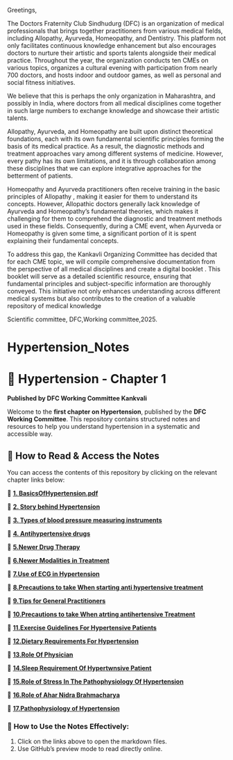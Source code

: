 Greetings,

The Doctors Fraternity Club Sindhudurg (DFC) is an organization of medical professionals that brings together practitioners from various medical fields, including Allopathy, Ayurveda, Homeopathy, and Dentistry. This platform not only facilitates continuous knowledge enhancement but also encourages doctors to nurture their artistic and sports talents alongside their medical practice. Throughout the year, the organization conducts ten CMEs on various topics, organizes a cultural evening with participation from nearly 700 doctors, and hosts indoor and outdoor games, as well as personal and social fitness initiatives. 

We believe that this is perhaps the only organization in Maharashtra, and possibly in India, where doctors from all medical disciplines come together in such large numbers to exchange knowledge and showcase their artistic talents.

Allopathy, Ayurveda, and Homeopathy are built upon distinct theoretical foundations, each with its own fundamental scientific principles forming the basis of its medical practice. As a result, the diagnostic methods and treatment approaches vary among different systems of medicine. However, every pathy has its own limitations, and it is through collaboration among these disciplines that we can explore integrative approaches for the betterment of patients.

Homeopathy and Ayurveda practitioners often receive training in the basic principles of Allopathy , making it easier for them to understand its concepts. However, Allopathic doctors generally lack knowledge of Ayurveda and Homeopathy’s fundamental theories, which makes it challenging for them to comprehend the diagnostic and treatment methods used in these fields. Consequently, during a CME event, when Ayurveda or Homeopathy is given some time, a significant portion of it is spent explaining their fundamental concepts.

To address this gap, the Kankavli Organizing Committee has decided that for each CME topic, we will compile comprehensive documentation from the perspective of all medical disciplines and create a digital booklet . This booklet will serve as a detailed scientific resource, ensuring that fundamental principles and subject-specific information are thoroughly conveyed. This initiative not only enhances understanding across different medical systems but also contributes to the creation of a valuable repository of medical knowledge 

Scientific committee,
DFC,Working committee,2025.

# Hypertension_Notes
# 📘 Hypertension - Chapter 1  
**Published by DFC Working Committee Kankvali**  

Welcome to the **first chapter on Hypertension**, published by the **DFC Working Committee**. This repository contains structured notes and resources to help you understand hypertension in a systematic and accessible way.  
  

## 📖 **How to Read & Access the Notes**  
You can access the contents of this repository by clicking on the relevant chapter links below:  

📂 **[1. BasicsOfHypertension.pdf](https://github.com/knkworkingcommittee/Hypertension_Notes/blob/main/1.%20BasicsOfHypertension.pdf)**

📂  **[2. Story behind Hypertension](https://github.com/knkworkingcommittee/Hypertension_Notes/blob/main/2.%20Story%20Behind%20Hypertension.pdf)**

📂 **[3. Types of blood pressure measuring instruments](https://github.com/knkworkingcommittee/Hypertension_Notes/blob/main/3.%20Types%20of%20blood%20pressure%20measuring%20instruments.pdf)**

📂 **[4. Antihypertensive drugs](https://github.com/knkworkingcommittee/Hypertension_Notes/blob/main/4.%20Antihypertensive%20drugs.pdf)**

📂 **[5.Newer Drug Therapy](https://github.com/knkworkingcommittee/Hypertension_Notes/blob/main/5.%20NewerDrugTherapy.pdf)**

📂 **[6.Newer Modalities in Treatment](https://github.com/knkworkingcommittee/Hypertension_Notes/blob/main/6.%20NewerModalitiesITreatment.pdf)**

📂 **[7.Use of ECG in Hypertension](https://github.com/knkworkingcommittee/Hypertension_Notes/blob/main/7.%20UseOfECG.pdf)**

📂 **[8.Precautions to take When starting anti hypertensive treatment](https://github.com/knkworkingcommittee/Hypertension_Notes/blob/main/8.%20Precautions%20to%20Take%20When%20Starting%20Antihypertensive%20Treatment.pdf)**

📂 **[9.Tips for General Practitioners](https://github.com/knkworkingcommittee/Hypertension_Notes/blob/main/9.%20Tips%20for%20General%20Practitioners.pdf)**

📂 **[10.Precautions to take When atrting antihertensive Treatment](https://github.com/knkworkingcommittee/Hypertension_Notes/blob/main/10.%20PrecautionsTakeWhenStartingAntihypertensiveTreatment.pdf)**

📂 **[11.Exercise Guidelines For Hypertensive Patients](https://github.com/knkworkingcommittee/Hypertension_Notes/blob/main/11.%20ExerciseGuidelinesForHypertensivePatients.pdf)**

📂 **[12.Dietary Requirements For Hypertension](https://github.com/knkworkingcommittee/Hypertension_Notes/blob/main/12.%20DietaryRequirementsForHypertension.pdf)**

📂 **[13.Role Of Physician](https://github.com/knkworkingcommittee/Hypertension_Notes/blob/main/13.%20RoleOfPhysician.pdf)**

📂 **[14.Sleep Requirement Of Hypertwnsive Patient](https://github.com/knkworkingcommittee/Hypertension_Notes/blob/main/14.%20SleepRequirementOfHypertwnsivePatient.pdf)**

📂 **[15.Role of Stress In The Pathophysiology Of Hypertension](https://github.com/knkworkingcommittee/Hypertension_Notes/blob/main/15.%20RoleofStressInThePathophysiologyOfHypertension.pdf)**

📂 **[16.Role of Ahar Nidra Brahmacharya](https://github.com/knkworkingcommittee/Hypertension_Notes/blob/main/16.%20RoleofAharNidraBrahmacharya.pdf)**

📂 **[17.Pathophysiology of Hypertension](https://github.com/knkworkingcommittee/Hypertension_Notes/blob/main/17.%20Pathophysiology%20of%20Hypertension.pdf)**




### 📌 **How to Use the Notes Effectively:**  
1. Click on the links above to open the markdown files.  
2. Use GitHub’s preview mode to read directly online.  

